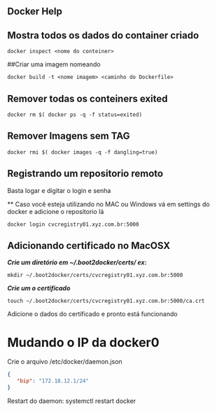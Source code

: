 ## Docker Help

## Mostra todos os dados do container criado
```
docker inspect <nome do conteiner>
```

##Criar uma imagem nomeando
```
docker build -t <nome imagem> <caminho do Dockerfile>
```

## Remover todas os conteiners exited
```
docker rm $( docker ps -q -f status=exited)
```

## Remover Imagens sem TAG
```
docker rmi $( docker images -q -f dangling=true)
```

## Registrando um repositorio remoto
Basta logar e digitar o login e senha

** Caso você esteja utilizando no MAC ou Windows vá em settings do docker e adicione o repositorio lá

```
docker login cvcregistry01.xyz.com.br:5000
```

## Adicionando certificado no MacOSX
***Crie um diretório em ~/.boot2docker/certs/ ex:***

```
mkdir ~/.boot2docker/certs/cvcregistry01.xyz.com.br:5000
```

***Crie um o certificado***
```
touch ~/.boot2docker/certs/cvcregistry01.xyz.com.br:5000/ca.crt
```
Adicione o dados do certificado e pronto está funcionando

# Mudando o IP da docker0

Crie o arquivo /etc/docker/daemon.json

```json
{
   "bip": "172.18.12.1/24"
}
```
 Restart do daemon: systemctl restart docker
